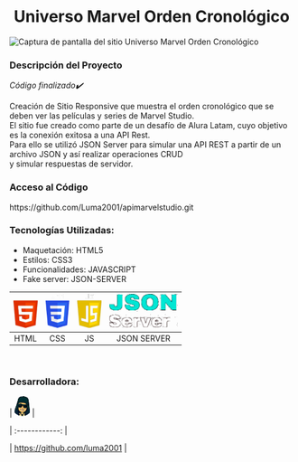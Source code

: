 <h1 align="center"> Universo Marvel Orden Cronológico</h1>

![Captura de pantalla del sitio Universo Marvel Orden Cronológico](https://github.com/Luma2001/apimarvelstudio/assets/114626233/90dde633-53af-4249-b6dc-338b64f70992)

<h3>Descripción del Proyecto</h3>
<em>Código finalizado✔️</em>

<p>Creación de Sitio Responsive que muestra el orden cronológico que se deben ver las películas y series de Marvel Studio.<br> 
El sitio fue creado como parte de un desafío de Alura Latam, cuyo objetivo es la conexión exitosa a una API Rest.<br> 
Para ello se utilizó JSON Server para simular una API REST a partir de un archivo JSON y así realizar operaciones CRUD<br> 
y simular respuestas de servidor.</p>
<h3>Acceso al Código</h3>
<p> https://github.com/Luma2001/apimarvelstudio.git</p>

<h3>Tecnologías Utilizadas:</h3>
<ul>
  <li>Maquetación: HTML5</li>
  <li>Estilos: CSS3</li>
  <li>Funcionalidades: JAVASCRIPT</li>
  <li>Fake server: JSON-SERVER</li>
</ul>

<img src="images/html.png" height="60" alt="HTML"> | <img src="images/css.png" height="60" alt="CSS"> | <img src="images/js.png" height="60" alt="JS"> | <img src="images/jser.png" height="60" alt="JsonServer"> | 
| :------------: | :------------: | :------------: | :------------: | 
|  HTML  |  CSS  | JS | JSON SERVER|  
<br>

<h3>Desarrolladora:</h3> 
  | <img src="images/luma.png" height="35" alt="Avatar Luma"> | 
  
  | :------------: |
  
  | https://github.com/luma2001 | 

